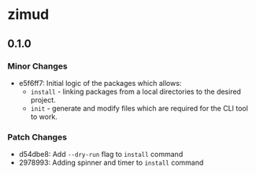 # zimud

## 0.1.0

### Minor Changes

-   e5f6ff7: Initial logic of the packages which allows:
    -   `install` - linking packages from a local directories to the desired project.
    -   `init` - generate and modify files which are required for the CLI tool to work.

### Patch Changes

-   d54dbe8: Add `--dry-run` flag to `install` command
-   2978993: Adding spinner and timer to `install` command
